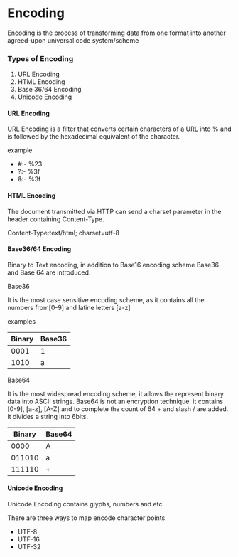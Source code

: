 # Encoding

Encoding is the process of transforming data from one format into another agreed-upon universal code system/scheme

### Types of Encoding

1. URL Encoding
2. HTML Encoding
3. Base 36/64 Encoding
4. Unicode Encoding

#### URL Encoding&#x20;

URL Encoding is a filter that converts certain characters of a URL into % and is followed by the hexadecimal equivalent of the character.

example

* \#:- %23
* ?:- %3f
* &:- %3f

#### HTML Encoding&#x20;

The document transmitted via HTTP can send a charset parameter in the header containing Content-Type.&#x20;

Content-Type:text/html; charset=utf-8

#### Base36/64 Encoding

Binary to Text encoding, in addition to Base16 encoding scheme Base36 and Base 64 are introduced.

Base36

It is the most case sensitive encoding scheme, as it contains all the numbers from\[0-9] and latine letters \[a-z]

examples

| Binary | Base36 |
| ------ | ------ |
| 0001   | 1      |
| 1010   | a      |

Base64&#x20;

It is the most widespread encoding scheme, it allows the represent binary data into ASCII strings. Base64 is not an encryption technique. it contains \[0-9], \[a-z], \[A-Z] and to complete the count of 64 + and slash / are added. it divides a string into 6bits.

| Binary | Base64 |
| ------ | ------ |
| 0000   | A      |
| 011010 | a      |
| 111110 | +      |

#### Unicode Encoding&#x20;

Unicode Encoding contains glyphs, numbers and etc.&#x20;

There are three ways to map encode character points

* UTF-8
* UTF-16
* UTF-32
